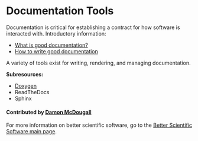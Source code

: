# Documentation Tools

Documentation is critical for establishing a contract for how software is
interacted with.  Introductory information:

- [What is good documentation?](WhatIsGoodDocumentation.md)
- [How to write good documentation](HowToWriteGoodDocumentation.md)

A variety of tools exist for writing, rendering, and managing documentation.

**Subresources:**
- [Doxygen](DocumentationTools.Doxygen.md)
- ReadTheDocs
- Sphinx

#### Contributed by [Damon McDougall](https://github.com/dmcdougall)

For more information on better scientific software, go to the
[Better Scientific Software main page](http://betterscientificsoftware.info).

<!---
Categories: collaboration
Topics: [import from subresources]
Tags: [import from subresources]
Level: 2
Prerequisites: WhatIsGoodDocumentation.md, HowToWriteGoodDocumentation.md
Aggregate: base
--->
